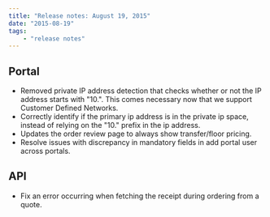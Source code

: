 ```yaml
---
title: "Release notes: August 19, 2015"
date: "2015-08-19"
tags:
    - "release notes"
---
```


## Portal 
* Removed private IP address detection that checks whether or not the IP address starts with "10.". This comes necessary now that we support Customer Defined Networks.
* Correctly identify if the primary ip address is in the private ip space, instead of relying on the "10." prefix in the ip address.
* Updates the order review page to always show transfer/floor pricing.
* Resolve issues with discrepancy in mandatory fields in add portal user across portals.

## API
* Fix an error occurring when fetching the receipt during ordering from a quote.